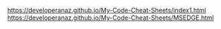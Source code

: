 https://developeranaz.github.io/My-Code-Cheat-Sheets/index1.html
https://developeranaz.github.io/My-Code-Cheat-Sheets/MSEDGE.html
